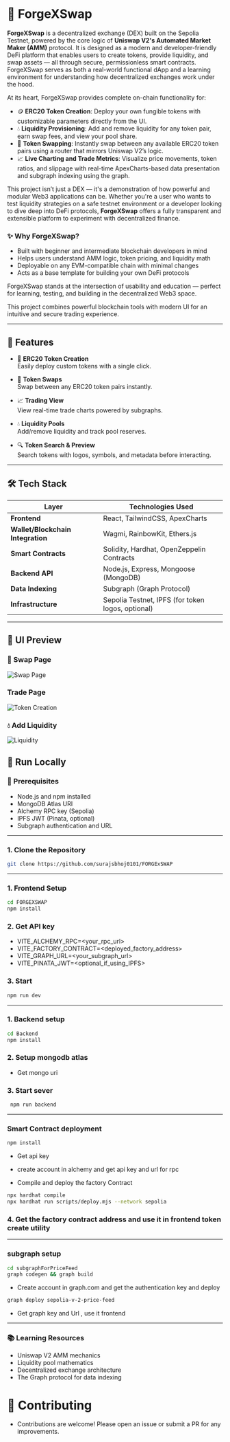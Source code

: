 # 🔁 ForgeXSwap

**ForgeXSwap** is a decentralized exchange (DEX) built on the Sepolia Testnet, powered by the core logic of **Uniswap V2's Automated Market Maker (AMM)** protocol. It is designed as a modern and developer-friendly DeFi platform that enables users to create tokens, provide liquidity, and swap assets — all through secure, permissionless smart contracts. ForgeXSwap serves as both a real-world functional dApp and a learning environment for understanding how decentralized exchanges work under the hood.

At its heart, ForgeXSwap provides complete on-chain functionality for:

- 🪙 **ERC20 Token Creation**: Deploy your own fungible tokens with customizable parameters directly from the UI.
- 💧 **Liquidity Provisioning**: Add and remove liquidity for any token pair, earn swap fees, and view your pool share.
- 🔄 **Token Swapping**: Instantly swap between any available ERC20 token pairs using a router that mirrors Uniswap V2’s logic.
- 📈 **Live Charting and Trade Metrics**: Visualize price movements, token ratios, and slippage with real-time ApexCharts-based data presentation and subgraph indexing using the graph.

This project isn’t just a DEX — it's a demonstration of how powerful and modular Web3 applications can be. Whether you're a user who wants to test liquidity strategies on a safe testnet environment or a developer looking to dive deep into DeFi protocols, **ForgeXSwap** offers a fully transparent and extensible platform to experiment with decentralized finance.

### ✨ Why ForgeXSwap?

- Built with beginner and intermediate blockchain developers in mind
- Helps users understand AMM logic, token pricing, and liquidity math
- Deployable on any EVM-compatible chain with minimal changes
- Acts as a base template for building your own DeFi protocols

ForgeXSwap stands at the intersection of usability and education — perfect for learning, testing, and building in the decentralized Web3 space.

This project combines powerful blockchain tools with modern UI for an intuitive and secure trading experience.

---

## 🚀 Features

- 🔨 **ERC20 Token Creation**  
  Easily deploy custom tokens with a single click.

- 🔁 **Token Swaps**  
  Swap between any ERC20 token pairs instantly.

- 📈 **Trading View**  
  View real-time trade charts powered by subgraphs.

- 💧 **Liquidity Pools**  
  Add/remove liquidity and track pool reserves.

- 🔍 **Token Search & Preview**  
  Search tokens with logos, symbols, and metadata before interacting.

---
## 🛠 Tech Stack

| Layer             | Technologies Used                                    |
|------------------|------------------------------------------------------|
| **Frontend**      | React, TailwindCSS, ApexCharts                      |
| **Wallet/Blockchain Integration** | Wagmi, RainbowKit, Ethers.js                      |
| **Smart Contracts** | Solidity, Hardhat, OpenZeppelin Contracts          |
| **Backend API**   | Node.js, Express, Mongoose (MongoDB)                |
| **Data Indexing** | Subgraph (Graph Protocol)                           |
| **Infrastructure**| Sepolia Testnet, IPFS (for token logos, optional)   |


---

## 📸 UI Preview


### 🔄 Swap Page
![Swap Page](./screenshots/swap_page.png)

### Trade Page
![Token Creation](./screenshots/trade.png)

### 💧 Add Liquidity 
![Liquidity](./screenshots/liquidity.png)


## 🧪 Run Locally

### 🔧 Prerequisites

- Node.js and npm installed
- MongoDB Atlas URI
- Alchemy RPC key (Sepolia)
- IPFS JWT (Pinata, optional)
- Subgraph authentication and URL

---

### 1. Clone the Repository

```bash
git clone https://github.com/surajsbhoj0101/FORGExSWAP

```
****
### 1. Frontend Setup
```bash
cd FORGEXSWAP
npm install
```

### 2. Get API key
- VITE_ALCHEMY_RPC=<your_rpc_url>
- VITE_FACTORY_CONTRACT=<deployed_factory_address>
- VITE_GRAPH_URL=<your_subgraph_url>
- VITE_PINATA_JWT=<optional_if_using_IPFS>

### 3. Start 
```bash
npm run dev
```
***
### 1. Backend setup
```bash
cd Backend
npm install
```

### 2. Setup mongodb atlas
- Get mongo uri

### 3. Start sever
```bash
 npm run backend
```

***
### Smart Contract deployment
```bash
npm install
```
- Get api key
 - create account in alchemy and get api key and url for rpc
  
- Compile and deploy the factory Contract
```bash
npx hardhat compile
npx hardhat run scripts/deploy.mjs --network sepolia
```

### 4. Get the factory contract address and use it in frontend token create utility
***
### subgraph setup
```bash
cd subgraphForPriceFeed
graph codegen && graph build
```
- Create account in graph.com and get the authentication key and deploy
```bash
graph deploy sepolia-v-2-price-feed
```
- Get graph key and Url , use it frontend
***
### 📚 Learning Resources
- Uniswap V2 AMM mechanics
- Liquidity pool mathematics
- Decentralized exchange architecture
- The Graph protocol for data indexing

# 🤝 Contributing
- Contributions are welcome! Please open an issue or submit a PR for any improvements.

